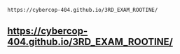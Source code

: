 ```
https://cybercop-404.github.io/3RD_EXAM_ROOTINE/

```

## https://cybercop-404.github.io/3RD_EXAM_ROOTINE/
